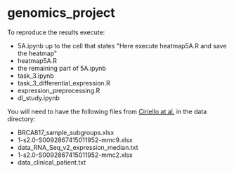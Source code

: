 # genomics_project

To reproduce the results execute:
- 5A.ipynb up to the cell that states "Here execute heatmap5A.R and save the heatmap"
- heatmap5A.R
- the remaining part of 5A.ipynb
- task_3.ipynb
- task_3_differential_expression.R
- expression_preprocessing.R
- dl_study.ipynb

You will need to have the following files from [Ciriello at al.](https://www.cbioportal.org/study/summary?id=brca_tcga_pub2015) in the data directory:
- BRCA817_sample_subgroups.xlsx
- 1-s2.0-S0092867415011952-mmc9.xlsx
- data_RNA_Seq_v2_expression_median.txt
- 1-s2.0-S0092867415011952-mmc2.xlsx
- data_clinical_patient.txt
